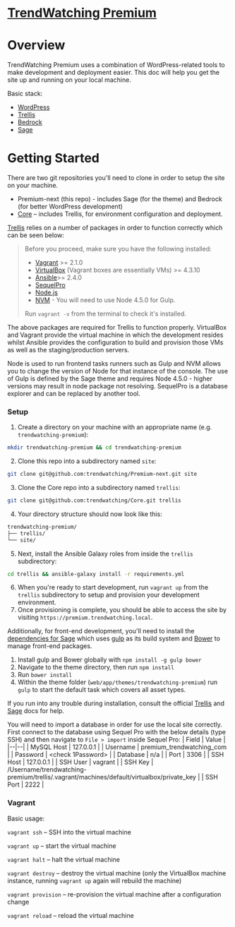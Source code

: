 
# [TrendWatching Premium](https://premium.trendwatching.com)

# Overview

TrendWatching Premium uses a combination of WordPress-related tools to make development and deployment easier. This doc will help you get the site up and running on your local machine.

Basic stack:
- [WordPress](https://wordpress.org/)
- [Trellis](https://roots.io/trellis/)
- [Bedrock](https://roots.io/bedrock/)
- [Sage](https://roots.io/sage/)

# Getting Started

There are two git repositories you'll need to clone in order to setup the site on your machine.

- Premium-next (this repo) - includes Sage (for the theme) and Bedrock (for better WordPress development)
- [Core](https://github.com/trendwatching/Core) – includes Trellis, for environment configuration and deployment.

[Trellis](https://roots.io/trellis/docs/installing-trellis/) relies on a number of packages in order to function correctly which can be seen below:
> Before you proceed, make sure you have the following installed: 
> * [Vagrant](https://www.vagrantup.com/downloads.html)  >= 2.1.0
> * [VirtualBox](https://www.virtualbox.org/wiki/Downloads) (Vagrant boxes are essentially VMs) >= 4.3.10
> * [Ansible](https://docs.ansible.com/ansible/latest/installation_guide/intro_installation.html?extIdCarryOver=true&sc_cid=701f2000001OH7YAAW)>= 2.4.0
> * [SequelPro](https://sequelpro.com/download)
> * [Node.js](https://nodejs.org/en/download/)
> * [NVM](https://github.com/nvm-sh/nvm) - You will need to use Node 4.5.0 for Gulp.
> 
> Run `vagrant -v` from the terminal to check it's installed. 

The above packages are required for Trellis to function properly. VirtualBox and Vagrant provide the virtual machine in which the development resides whilst Ansible provides the configuration to build and provision those VMs as well as the staging/production servers. 

Node is used to run frontend tasks runners such as Gulp and NVM allows you to change the version of Node for that instance of the console. The use of Gulp is defined by the Sage theme and requires Node 4.5.0 - higher versions may result in node package not resolving. SequelPro is a database explorer and can be replaced by another tool. 

### Setup
1. Create a directory on your machine with an appropriate name (e.g. `trendwatching-premium`):

  ```sh
  mkdir trendwatching-premium && cd trendwatching-premium
  ```

2. Clone this repo into a subdirectory named `site`: 

  ```sh
  git clone git@github.com:trendwatching/Premium-next.git site
  ```

3. Clone the Core repo into a subdirectory named `trellis`:

  ```sh
  git clone git@github.com:trendwatching/Core.git trellis
  ```

4. Your directory structure should now look like this:

  ```sh
  trendwatching-premium/
  ├── trellis/
  └── site/ 
  ```

5. Next, install the Ansible Galaxy roles from inside the `trellis` subdirectory:

  ```sh
  cd trellis && ansible-galaxy install -r requirements.yml
  ```

6. When you're ready to start development, run `vagrant up` from the `trellis` subdirectory to setup and provision your development environment.
7. Once provisioning is complete, you should be able to access the site by visiting `https://premium.trendwatching.local`. 

Additionally, for front-end development, you'll need to install the [dependencies for Sage](https://github.com/roots/sage/blob/8.5.4/README.md#theme-installation) which uses [gulp](http://gulpjs.com/) as its build system and [Bower](http://bower.io/) to manage front-end packages.


1. Install gulp and Bower globally with `npm install -g gulp bower`
2. Navigate to the theme directory, then run `npm install`
3. Run `bower install`
4. Within the theme folder (`web/app/themes/trendwatching-premium`) run `gulp` to start the default task which covers all asset types. 

If you run into any trouble during installation, consult the official [Trellis](https://roots.io/trellis/docs/installing-trellis/) and [Sage](https://github.com/roots/sage/blob/8.5.4/README.md#theme-installation) docs for help. 

You will need to import a database in order for use the local site correctly. First connect to the database using Sequel Pro with the below details (type SSH) and then navigate to `File > import` inside Sequel Pro:
| Field | Value |
|--|--|
| MySQL Host | 127.0.0.1 |
| Username | premium_trendwatching_com |
| Password | <check 1Password> |
| Database | n/a |
| Port | 3306 |
| SSH Host | 127.0.0.1 |
| SSH User | vagrant |
| SSH Key | /Username/trendwatching-premium/trellis/.vagrant/machines/default/virtualbox/private_key |
| SSH Port | 2222 |


### Vagrant

Basic usage:

`vagrant ssh` – SSH into the virtual machine

`vagrant up` – start the virtual machine

`vagrant halt` – halt the virtual machine

`vagrant destroy` – destroy the virtual machine (only the VirtualBox machine instance, running `vagrant up` again will rebuild the machine)

`vagrant provision` – re-provision the virtual machine after a configuration change

`vagrant reload` – reload the virtual machine
